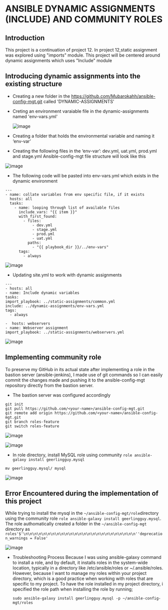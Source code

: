 # ANSIBLE DYNAMIC ASSIGNMENTS (INCLUDE) AND COMMUNITY ROLES
## Introduction 
  This project is a continuation of project 12.
  In project 12,static assignment was explored using "imports" module. This project will be centered around dynamic assignments which uses "Include" module
  
##  Introducing dynamic assignments into the existing structure
* Creating a new folder in the https://github.com/Mubarokahh/ansible-config-mgt.git called 'DYNAMIC-ASSIGNMENTS'
* Creting an environment varaiable file in the dynamic-assignments named 'env-vars.yml'

  ![image](https://github.com/Mubarokahh/DevOps-Projects/assets/135038657/c8de39eb-7b2e-485f-bb2d-5ebea7378e4a)

* Creating a folder that holds the environmental variable and naming it ‘env-var’
* Creating the following files in the ‘env-var’: dev.yml, uat.yml, prod.yml and stage.yml
 Ansible-config-mgt file structure will look like this

![image](https://github.com/Mubarokahh/DevOps-Projects/assets/135038657/05922fcf-fdb5-41a2-afc3-d930dabf21aa)

* The following code will be pasted into env-vars.yml which exists in the dynamic environment

```
---
- name: collate variables from env specific file, if it exists
  hosts: all
  tasks:
    - name: looping through list of available files
      include_vars: "{{ item }}"
      with_first_found:
        - files:
            - dev.yml
            - stage.yml
            - prod.yml
            - uat.yml
          paths:
            - "{{ playbook_dir }}/../env-vars"
      tags:
        - always

   ```

 ![image](https://github.com/Mubarokahh/DevOps-Projects/assets/135038657/9cc8c194-8afc-47ad-9617-5889272bc8f8)

 * Updating site.yml to work with dynamic assignments

  ```
 ---
- hosts: all
- name: Include dynamic variables 
  tasks:
  import_playbook: ../static-assignments/common.yml 
  include: ../dynamic-assignments/env-vars.yml
  tags:
    - always

-  hosts: webservers
- name: Webserver assignment
  import_playbook: ../static-assignments/webservers.yml
```

![image](https://github.com/Mubarokahh/DevOps-Projects/assets/135038657/d1ffcc9e-d14a-4428-b8da-419707c0dfc8)

## Implementing community role

To preserve my GitHub in its actual state after implementing a role in the bastion server (ansible-jenkins), I made use of git commands so I can easily commit the changes made and pushing it to the ansible-config-mgt repository directly from the bastion server.

 * The bastion server was configured accordingly
 
 ```
git init
git pull https://github.com/<your-name>/ansible-config-mgt.git
git remote add origin https://github.com/<your-name>/ansible-config-mgt.git
git branch roles-feature
git switch roles-feature

```


![image](https://github.com/Mubarokahh/DevOps-Projects/assets/135038657/f789b8fe-b1a6-440c-bd05-273513575090)

![image](https://github.com/Mubarokahh/DevOps-Projects/assets/135038657/625d646c-8e22-47dd-9753-38ba1235e66f)


* In role directory, install MySQL role using community `role ansible-galaxy install geerlingguy.mysql`

`mv geerlingguy.mysql/ mysql`

![image](https://github.com/Mubarokahh/DevOps-Projects/assets/135038657/2882d9eb-98bd-4eeb-8d30-9123e089c5aa)



## Error Encountered during the implementation of this project

While trying to install the mysql in the `~/ansible-config-mgt/role`directory  using the community role `role ansible-galaxy install geerlingguy.mysql`. The role authomatically created a folder in the `~/ansible-config-mgt` directory as `roles'$'\n\n\n\n\n\n\n\n\n\n\n\n\n\n\n\n\n\n\n\n\n\n\n\n\n''deprecation_warnings = False'`

![image](https://github.com/Mubarokahh/DevOps-Projects/assets/135038657/591acf3d-60b5-48ae-b077-f290f73a7e47)

* Troubleshooting Process
   Because I was using ansible-galaxy command to install a role, and by default, it installs roles in the system-wide location, typically in a directory like /etc/ansible/roles or ~/.ansible/roles.
   However, because I want to manage my roles within your project directory, which is a good practice when working with roles that are specific to my project.
  To have the role installed in my project directory, i specified the role path when installing the role by running;
  
  `sudo ansible-galaxy install geerlingguy.mysql -p ~/ansible-config-mgt/roles`











